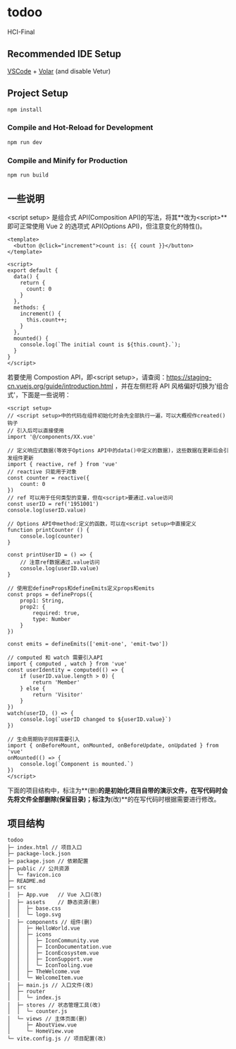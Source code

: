 # todoo

HCI-Final

## Recommended IDE Setup

[VSCode](https://code.visualstudio.com/) + [Volar](https://marketplace.visualstudio.com/items?itemName=johnsoncodehk.volar) (and disable Vetur)

## Project Setup

```sh
npm install
```

### Compile and Hot-Reload for Development

```sh
npm run dev
```

### Compile and Minify for Production

```sh
npm run build
```

## 一些说明

\<script setup> 是组合式 API(Composition API)的写法，将其**改为\<script>**即可正常使用 Vue 2 的选项式 API(Options API)，但注意变化的特性()。

``` vue
<template>
  <button @click="increment">count is: {{ count }}</button>
</template>
 
<script>
export default {
  data() {
    return {
      count: 0
    }
  },
  methods: {
    increment() {
      this.count++;
    }
  },
  mounted() {
    console.log(`The initial count is ${this.count}.`);
  }
}
</script>
```

若要使用 Compostion API，即\<script setup>，请查阅：https://staging-cn.vuejs.org/guide/introduction.html ，并在左侧栏将 API 风格偏好切换为'组合式'，下面是一些说明：

```vue
<script setup>
// <script setup>中的代码在组件初始化时会先全部执行一遍，可以大概视作created()钩子
// 引入后可以直接使用
import '@/components/XX.vue'

// 定义响应式数据(等效于Options API中的data()中定义的数据)，这些数据在更新后会引发组件更新
import { reactive, ref } from 'vue'
// reactive 只能用于对象
const counter = reactive({
	count: 0
})
// ref 可以用于任何类型的变量，但在<script>要通过.value访问
const userID = ref('1951001')
console.log(userID.value)

// Options API中method:定义的函数，可以在<script setup>中直接定义
function printCounter () {
	console.log(counter)
}

const printUserID = () => {
	// 注意ref数据通过.value访问
	console.log(userID.value)
}

// 使用宏defineProps和defineEmits定义props和emits
const props = defineProps({
	prop1: String,
	prop2: {
		required: true,
		type: Number
	}
})

const emits = defineEmits(['emit-one', 'emit-two'])

// computed 和 watch 需要引入API
import { computed , watch } from 'vue'
const userIdentity = computed(() => {
	if (userID.value.length > 0) {
		return 'Member'
	} else {
		return 'Visitor'
	}
})
watch(userID, () => {
	console.log(`userID changed to ${userID.value}`)
})

// 生命周期钩子同样需要引入
import { onBeforeMount, onMounted, onBeforeUpdate, onUpdated } from 'vue'
onMounted(() => {
	console.log(`Component is mounted.`)
})
</script>
```

下面的项目结构中，标注为**(删)**的是初始化项目自带的演示文件，在写代码时会先将文件全部删除(保留目录)；标注为**(改)**的在写代码时根据需要进行修改。

## 项目结构

```
todoo
├─ index.html // 项目入口
├─ package-lock.json
├─ package.json // 依赖配置
├─ public // 公共资源
│  └─ favicon.ico
├─ README.md
├─ src
│  ├─ App.vue	// Vue 入口(改)
│  ├─ assets	// 静态资源(删)
│  │  ├─ base.css
│  │  └─ logo.svg
│  ├─ components // 组件(删)
│  │  ├─ HelloWorld.vue
│  │  ├─ icons
│  │  │  ├─ IconCommunity.vue
│  │  │  ├─ IconDocumentation.vue
│  │  │  ├─ IconEcosystem.vue
│  │  │  ├─ IconSupport.vue
│  │  │  └─ IconTooling.vue
│  │  ├─ TheWelcome.vue
│  │  └─ WelcomeItem.vue
│  ├─ main.js // 入口文件(改)
│  ├─ router
│  │  └─ index.js
│  ├─ stores // 状态管理工具(改)
│  │  └─ counter.js
│  └─ views // 主体页面(删)
│     ├─ AboutView.vue
│     └─ HomeView.vue
└─ vite.config.js // 项目配置(改)

```
